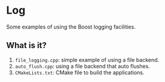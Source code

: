# Log

Some examples of using the Boost logging facilities.

## What is it?

1. `file_logging.cpp`: simple example of using a file backend.
1. `auto_flush.cpp`: using a file backend that auto flushes.
1. `CMakeLists.txt`: CMake file to build the applications.
